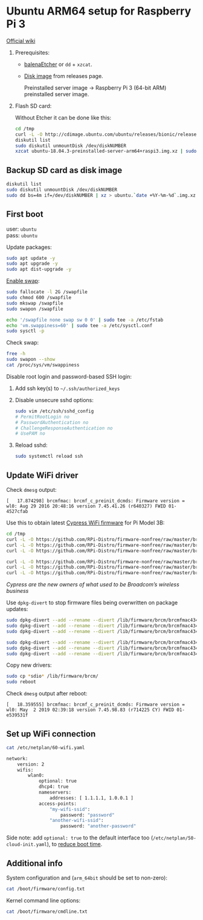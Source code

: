 # Ubuntu ARM64 setup for Raspberry Pi 3

[Official wiki](https://wiki.ubuntu.com/ARM/RaspberryPi)

1. Prerequisites:

    - [balenaEtcher](https://www.balena.io/etcher/) or `dd` + `xzcat`.
    
    - [Disk image](http://cdimage.ubuntu.com/ubuntu/releases/bionic/release/) from releases page.
    
        Preinstalled server image → Raspberry Pi 3 (64-bit ARM) preinstalled server image.

2. Flash SD card:

    Without Etcher it can be done like this:
    
    ```bash
    cd /tmp
    curl -L -O http://cdimage.ubuntu.com/ubuntu/releases/bionic/release/ubuntu-18.04.3-preinstalled-server-arm64+raspi3.img.xz
    diskutil list
    sudo diskutil unmountDisk /dev/diskNUMBER
    xzcat ubuntu-18.04.3-preinstalled-server-arm64+raspi3.img.xz | sudo dd bs=4m of=/dev/diskNUMBER
    ```


## Backup SD card as disk image

```bash
diskutil list
sudo diskutil unmountDisk /dev/diskNUMBER
sudo dd bs=4m if=/dev/diskNUMBER | xz > ubuntu.`date +%Y-%m-%d`.img.xz
```


## First boot

user: `ubuntu` \
pass: `ubuntu` 

Update packages:

```bash
sudo apt update -y
sudo apt upgrade -y
sudo apt dist-upgrade -y
```

[Enable swap](https://tecadmin.net/enable-swap-on-ubuntu/):

```bash
sudo fallocate -l 2G /swapfile
sudo chmod 600 /swapfile
sudo mkswap /swapfile
sudo swapon /swapfile

echo '/swapfile none swap sw 0 0' | sudo tee -a /etc/fstab
echo 'vm.swappiness=60' | sudo tee -a /etc/sysctl.conf
sudo sysctl -p
```

Check swap:

```bash
free -h
sudo swapon --show
cat /proc/sys/vm/swappiness
```


Disable root login and password-based SSH login:

1. Add ssh key(s) to `~/.ssh/authorized_keys`

2. Disable unsecure sshd options:

    ```bash
    sudo vim /etc/ssh/sshd_config
    # PermitRootLogin no
    # PasswordAuthentication no
    # ChallengeResponseAuthentication no
    # UsePAM no
    ```
   
3. Reload sshd:

    ```bash
    sudo systemctl reload ssh
    ```

## Update WiFi driver

Check `dmesg` output:
```
[   17.874298] brcmfmac: brcmf_c_preinit_dcmds: Firmware version = wl0: Aug 29 2016 20:48:16 version 7.45.41.26 (r640327) FWID 01-4527cfab
```

Use this to obtain latest [Cypress WiFi firmware](https://github.com/RPi-Distro/firmware-nonfree/commit/4ee44af381d55bc2221cf80c1433842a48ed09e1) for Pi Model 3B:

```bash
cd /tmp
curl -L -O https://github.com/RPi-Distro/firmware-nonfree/raw/master/brcm/brcmfmac43430-sdio.bin
curl -L -O https://github.com/RPi-Distro/firmware-nonfree/raw/master/brcm/brcmfmac43430-sdio.clm_blob
curl -L -O https://github.com/RPi-Distro/firmware-nonfree/raw/master/brcm/brcmfmac43430-sdio.txt

curl -L -O https://github.com/RPi-Distro/firmware-nonfree/raw/master/brcm/brcmfmac43455-sdio.bin
curl -L -O https://github.com/RPi-Distro/firmware-nonfree/raw/master/brcm/brcmfmac43455-sdio.clm_blob
curl -L -O https://github.com/RPi-Distro/firmware-nonfree/raw/master/brcm/brcmfmac43455-sdio.txt
```

*Cypress are the new owners of what used to be Broadcom’s wireless business*

Use `dpkg-divert` to stop firmware files being overwritten on package updates:

```bash
sudo dpkg-divert --add --rename --divert /lib/firmware/brcm/brcmfmac43430-sdio.bin.orig /lib/firmware/brcm/brcmfmac43430-sdio.bin
sudo dpkg-divert --add --rename --divert /lib/firmware/brcm/brcmfmac43430-sdio.clm_blob.orig /lib/firmware/brcm/brcmfmac43430-sdio.clm_blob
sudo dpkg-divert --add --rename --divert /lib/firmware/brcm/brcmfmac43430-sdio.txt.orig /lib/firmware/brcm/brcmfmac43430-sdio.txt

sudo dpkg-divert --add --rename --divert /lib/firmware/brcm/brcmfmac43455-sdio.bin.orig /lib/firmware/brcm/brcmfmac43455-sdio.bin
sudo dpkg-divert --add --rename --divert /lib/firmware/brcm/brcmfmac43455-sdio.clm_blob.orig /lib/firmware/brcm/brcmfmac43455-sdio.clm_blob
sudo dpkg-divert --add --rename --divert /lib/firmware/brcm/brcmfmac43455-sdio.txt.orig /lib/firmware/brcm/brcmfmac43455-sdio.txt
```

Copy new drivers:

```bash
sudo cp *sdio* /lib/firmware/brcm/
sudo reboot
```

Check `dmesg` output after reboot:
```
[   18.359555] brcmfmac: brcmf_c_preinit_dcmds: Firmware version = wl0: May  2 2019 02:39:18 version 7.45.98.83 (r714225 CY) FWID 01-e539531f
```


## Set up WiFi connection

```bash
cat /etc/netplan/60-wifi.yaml

network:
    version: 2
    wifis:
        wlan0:
            optional: true
            dhcp4: true
            nameservers:
                addresses: [ 1.1.1.1, 1.0.0.1 ]
            access-points:
                "my-wifi-ssid":
                    password: "password"
                "another-wifi-ssid":
                    password: "another-password"

```

Side note: add `optional: true` to the default interface too (`/etc/netplan/50-cloud-init.yaml`),
 to [reduce boot time](https://askubuntu.com/questions/972215/a-start-job-is-running-for-wait-for-network-to-be-configured-ubuntu-server-17-1).


## Additional info

System configuration and (`arm_64bit` should be set to non-zero):
```bash
cat /boot/firmware/config.txt
```

Kernel command line options:
```bash
cat /boot/firmware/cmdline.txt
```

